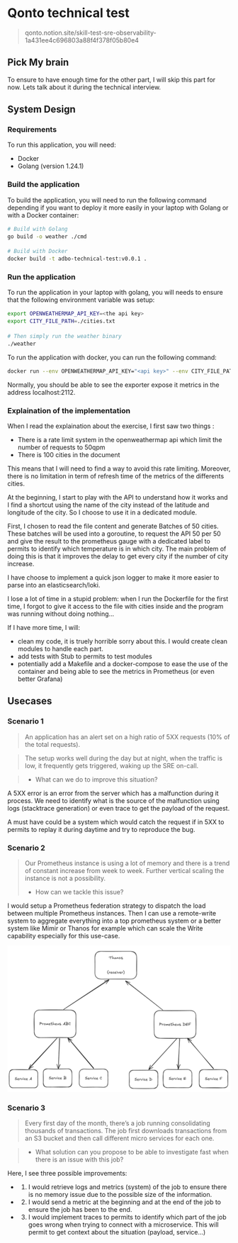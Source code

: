 # Qonto technical test

> qonto.notion.site/skill-test-sre-observability-1a431ee4c696803a88f4f378f05b80e4

## Pick My brain

To ensure to have enough time for the other part, I will skip this part for now. Lets talk about it during the technical interview.

## System Design

### Requirements

To run this application, you will need:
* Docker
* Golang (version 1.24.1)

### Build the application

To build the application, you will need to run the following command depending if you want to deploy it more easily in your laptop with Golang or with a Docker container:
```bash
# Build with Golang
go build -o weather ./cmd

# Build with Docker
docker build -t adbo-technical-test:v0.0.1 .
```

### Run the application

To run the application in your laptop with golang, you will needs to ensure that the following environment variable was setup:
```bash
export OPENWEATHERMAP_API_KEY=<the api key>
export CITY_FILE_PATH=./cities.txt

# Then simply run the weather binary
./weather
```

To run the application with docker, you can run the following command:
```bash
docker run --env OPENWEATHERMAP_API_KEY="<api key>" --env CITY_FILE_PATH="/app/cities.txt" -v ./cities.txt:/app/cities.txt -p 2112:2112 adbo-technical-test:v0.0.1
```

Normally, you should be able to see the exporter expose it metrics in the address localhost:2112.

### Explaination of the implementation

When I read the explaination about the exercise, I first saw two things :
* There is a rate limit system in the openweathermap api which limit the number of requests to 50qpm
* There is 100 cities in the document

This means that I will need to find a way to avoid this rate limiting. Moreover, there is no limitation in term of refresh time of the metrics of the differents cities.

At the beginning, I start to play with the API to understand how it works and I find a shortcut using the name of the city instead of the latitude and longitude of the city. So I choose to use it in a dedicated module.

First, I chosen to read the file content and generate Batches of 50 cities. These batches will be used into a goroutine, to request the API 50 per 50 and give the result to the prometheus gauge with a dedicated label to permits to identify which temperature is in which city. The main problem of doing this is that it improves the delay to get every city if the number of city increase.

I have choose to implement a quick json logger to make it more easier to parse into an elasticsearch/loki.

I lose a lot of time in a stupid problem: when I run the Dockerfile for the first time, I forgot to give it access to the file with cities inside and the program was running without doing nothing...

If I have more time, I will:
* clean my code, it is truely horrible sorry about this. I would create clean modules to handle each part.
* add tests with Stub to permits to test modules
* potentially add a Makefile and a docker-compose to ease the use of the container and being able to see the metrics in Prometheus (or even better Grafana)

## Usecases

### Scenario 1

> An application has an alert set on a high ratio of 5XX requests (10% of the total requests).

> The setup works well during the day but at night, when the traffic is low, it frequently gets triggered, waking up the SRE on-call.

> - What can we do to improve this situation?

A 5XX error is an error from the server which has a malfunction during it process. We need to identify what is the source of the malfunction using logs (stacktrace generation) or even trace to get the payload of the request.

A must have could be a system which would catch the request if in 5XX to permits to replay it during daytime and try to reproduce the bug.

### Scenario 2

> Our Prometheus instance is using a lot of memory and there is a trend of constant increase from week to week. Further vertical scaling the instance is not a possibility.
>
> - How can we tackle this issue?

I would setup a Prometheus federation strategy to dispatch the load between multiple Prometheus instances. Then I can use a remote-write system to aggregate everything into a top prometheus system or a better system like Mimir or Thanos for example which can scale the Write capability especially for this use-case.

![prometheus federation](./assets/prometheus-federation.png)

### Scenario 3

> Every first day of the month, there’s a job running consolidating thousands of transactions. The job first downloads transactions from an S3 bucket and then call different micro services for each one.

> - What solution can you propose to be able to investigate fast when there is an issue with this job?

Here, I see three possible improvements:
* 1. I would retrieve logs and metrics (system) of the job to ensure there is no memory issue due to the possible size of the information.
* 2. I would send a metric at the beginning and at the end of the job to ensure the job has been to the end.
* 3. I would implement traces to permits to identify which part of the job goes wrong when trying to connect with a microservice. This will permit to get context about the situation (payload, service...)